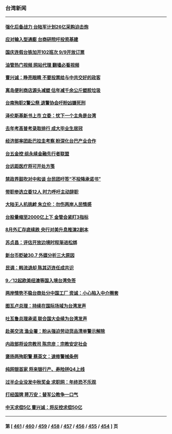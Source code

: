 ### 台湾新闻
---
#### [强化后备战力 台陆军计划26亿采购迫击炮](../../pages/ncid1349361/n13817803.md?09060445) 
#### [应对输入型通膨 台商研院吁投资基建](../../pages/ncid1349361/n13817798.md?09060445) 
#### [国庆连假台铁加开102班次  9/9开放订票](../../pages/ncid1349361/n13817836.md?09060445) 
#### [油管热门视频 网站代理 翻墙必看视频](http://209.222.30.114:81/youtube.html?09060445)
#### [曹兴诚：睁亮眼睛 不要投票给与中共交好的政客](../../pages/ncid1349361/n13817799.md?09060445) 
#### [离岛便利商店源头减塑 估年减千余公斤塑胶垃圾](../../pages/ncid1349361/n13817880.md?09060445) 
#### [台南殉职2警公祭 退警协会吁盼凶嫌死刑](../../pages/ncid1349361/n13817838.md?09060445) 
#### [泽伦斯基新书上市 立委：忧下一个主角是台湾](../../pages/ncid1349361/n13817874.md?09060445) 
#### [去年考高普考录取排行 成大毕业生居冠](../../pages/ncid1349361/n13817837.md?09060445) 
#### [经济部率团赴巴拉圭考察 盼深化台巴产业合作](../../pages/ncid1349361/n13817889.md?09060445) 
#### [台五金控 组永续金融先行者联盟](../../pages/ncid1349361/n13817777.md?09060445) 
#### [台远距医疗将可开处方笺](../../pages/ncid1349361/n13817768.md?09060445) 
#### [禁政界鼓吹对中和谈 台民团吁签“不投降承诺书”](../../pages/ncid1349361/n13817743.md?09060445) 
#### [带职参选立委12人 时力呼吁主动辞职](../../pages/ncid1349361/n13817766.md?09060445) 
#### [大陆无人机挑衅 朱立伦：勿伤两岸人民情感](../../pages/ncid1349361/n13817770.md?09060445) 
#### [台股量缩至2000亿上下 金管会紧盯3指标](../../pages/ncid1349361/n13817772.md?09060445) 
#### [8月外汇存底续跌 央行对美升息推演2剧本](../../pages/ncid1349361/n13817773.md?09060445) 
#### [苏贞昌：评估开放边境时程渐进松绑](../../pages/ncid1349361/n13817755.md?09060445) 
#### [新台币贬破30.7 外媒分析三大原因](../../pages/ncid1349361/n13817756.md?09060445) 
#### [民调：韩流退却 陈其迈连任成共识](../../pages/ncid1349361/n13817759.md?09060445) 
#### [9／12起欧美纽澳等国入境台湾免签](../../pages/ncid1349361/n13817764.md?09060445) 
#### [两岸情势不稳台商处分中国工厂 资诚：小心陷入中介圈套](../../pages/ncid1349361/n13817689.md?09060445) 
#### [图瓦卢总理：持续在国际场域为台湾发声](../../pages/ncid1349361/n13817640.md?09060445) 
#### [吐瓦鲁总理承诺 联合国大会续为台湾发声](../../pages/ncid1349361/n13817883.md?09060445) 
#### [赴美交流 渔业署：盼从强迫劳动货品清单警示解除](../../pages/ncid1349361/n13817888.md?09060445) 
#### [内政部将设宗教司 陈宗彦：宗教安定社会](../../pages/ncid1349361/n13817890.md?09060445) 
#### [褒扬两殉职警 蔡英文：速修警械条例](../../pages/ncid1349361/n13817841.md?09060445) 
#### [纯网银首家 将来银行产、寿险拼Q4上线](../../pages/ncid1349361/n13817892.md?09060445) 
#### [过半企业没发中秋奖金 求职网：年终恐不乐观](../../pages/ncid1349361/n13817845.md?09060445) 
#### [打经国牌 蒋万安：替军公教争一口气](../../pages/ncid1349361/n13817868.md?09060445) 
#### [中天求偿5亿 曹兴诚：将反控求偿50亿](../../pages/ncid1349361/n13817801.md?09060445) 

---
#### 第 [ [461](./461.md?09060445) / [460](./460.md?09060445) / [459](./459.md?09060445) / [458](./458.md?09060445) / [457](./457.md?09060445) / [456](./456.md?09060445) / [455](./455.md?09060445) / [454](./454.md?09060445) ] 页

